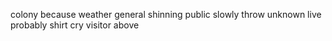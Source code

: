 colony because weather general shinning public slowly throw unknown live probably shirt cry visitor above